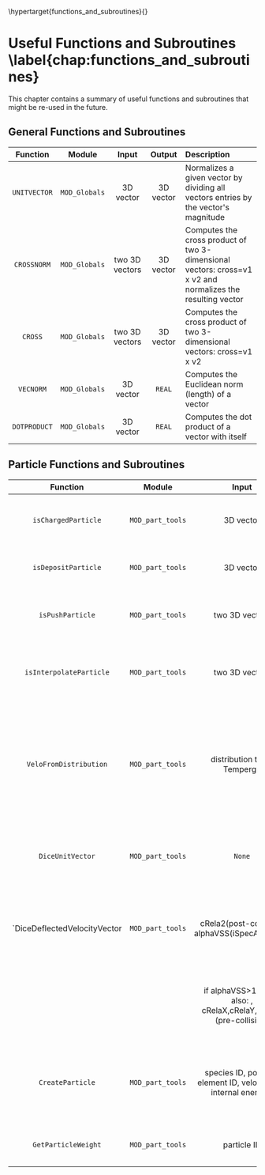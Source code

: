 \hypertarget{functions_and_subroutines}{}

# Useful Functions and Subroutines \label{chap:functions_and_subroutines}

This chapter contains a summary of useful functions and subroutines that might be re-used in the
future.

## General Functions and Subroutines

| Function     | Module        | Input          | Output     | Description                                                                                                |
| :----------: | :-----------: | :-----------:  | :--------: | :------------------------------------------------------------                                              |
| `UNITVECTOR` | `MOD_Globals` | 3D vector      | 3D vector  | Normalizes a given vector by dividing all vectors entries by the vector's magnitude                        |
| `CROSSNORM`  | `MOD_Globals` | two 3D vectors | 3D vector  | Computes the cross product of two 3-dimensional vectors: cross=v1 x v2 and normalizes the resulting vector |
| `CROSS`      | `MOD_Globals` | two 3D vectors | 3D vector  | Computes the cross product of two 3-dimensional vectors: cross=v1 x v2                                     |
| `VECNORM`    | `MOD_Globals` | 3D vector      | `REAL`     | Computes the Euclidean norm (length) of a vector                                                           |
| `DOTPRODUCT` | `MOD_Globals` | 3D vector      | `REAL`     | Computes the dot product of a vector with itself                                                           |

## Particle Functions and Subroutines

| Function                    | Module           | Input                                                            | Output                 | Description                                                                                                                                  |
| :-------------------------: | :--------------: | :----------------:                                               | :----------:           | :------------------------------------                                                                                                        |
| `isChargedParticle`         | `MOD_part_tools` | 3D vector                                                        | `LOGICAL`              | Check if particle has charge unequal to zero                                                                                                 |
| `isDepositParticle`         | `MOD_part_tools` | 3D vector                                                        | `LOGICAL`              | Check if particle is to be deposited on the grid                                                                                             |
| `isPushParticle`            | `MOD_part_tools` | two 3D vectors                                                   | `LOGICAL`              | Check if particle is to be pushed (integrated in time)                                                                                       |
| `isInterpolateParticle`     | `MOD_part_tools` | two 3D vectors                                                   | `LOGICAL`              | Check if the field at a particle's is to be interpolated (accelerated)                                                                       |
| `VeloFromDistribution`      | `MOD_part_tools` | distribution type, Tempergy                                      | 3D vector              | **WIP**, Calculates a velocity vector from a defined velocity distribution and Tempergy (temperature [K] or energy [J] or velocity [m/s])    |
| `DiceUnitVector`            | `MOD_part_tools` | `None`                                                           | 3D vector              | Calculates a normalized vector in 3D (unit space) in random direction                                                                        |
| `DiceDeflectedVelocityVector| `MOD_part_tools` | cRela2(post-collison), alphaVSS(iSpecA,iSpecB)                   | 3D vector              | Calculates scaled post-collision relative velocity vector in center-of-mass frame                                                            |
|                             |                  | if alphaVSS>1 (VSS) also: , cRelaX,cRelaY,cRelaZ (pre-collision) |                        | VSS case includes coordinate transformation due to anisotropic scattering                                                                    |
| `CreateParticle`            | `MOD_part_tools` | species ID, position, element ID, velocity and internal energies | particle ID (optional) | Creates a new particle at a given position and energetic state and return the new particle ID (optional)                                     |
| `GetParticleWeight`         | `MOD_part_tools` | particle ID                                                      | `REAL`                 | Determines the weighting factor of a particle                                                                                                |
